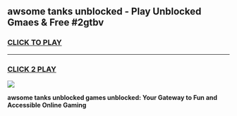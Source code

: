 
## awsome tanks unblocked - Play Unblocked Gmaes & Free #2gtbv
<h3>
<a href="https://news.freeplayer.one?title=awsome_tanks_unblocked&ref=24F">CLICK TO PLAY</a></h3>
<hr>

<h3>
<a href="https://news.freeplayer.one?title=awsome_tanks_unblocked&ref=24F">CLICK 2 PLAY</a>
  
</h3>

<a href="https://news.freeplayer.one?title=awsome_tanks_unblocked&ref=24F/"><img src="https://clearcache.store/games.png"></a>


**awsome tanks unblocked games unblocked: Your Gateway to Fun and Accessible Online Gaming**

